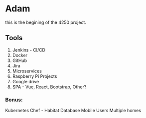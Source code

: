 # Adam
this is the begining of the 4250 project.

## Tools
1. Jenkins - CI/CD
2. Docker
3. GitHub
4. Jira
5. Microservices
6. Raspberry Pi Projects
7. Google drive
8. SPA - Vue, React, Bootstrap, Other?

### Bonus:
Kubernetes
Chef - Habitat
Database
Mobile
Users
Multiple homes

